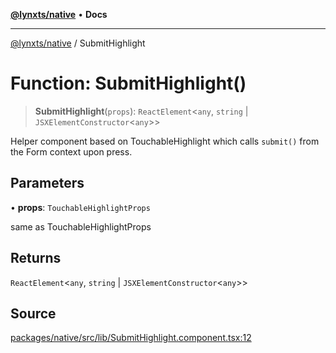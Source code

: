 [**@lynxts/native**](../README.md) • **Docs**

***

[@lynxts/native](../README.md) / SubmitHighlight

# Function: SubmitHighlight()

> **SubmitHighlight**(`props`): `ReactElement`\<`any`, `string` \| `JSXElementConstructor`\<`any`\>\>

Helper component based on TouchableHighlight which calls `submit()`
from the Form context upon press.

## Parameters

• **props**: `TouchableHighlightProps`

same as TouchableHighlightProps

## Returns

`ReactElement`\<`any`, `string` \| `JSXElementConstructor`\<`any`\>\>

## Source

[packages/native/src/lib/SubmitHighlight.component.tsx:12](https://github.com/JoseLion/lynxts/blob/main/packages/native/src/lib/SubmitHighlight.component.tsx#L12)
